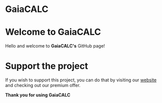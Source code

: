 # GaiaCALC

# Welcome to GaiaCALC

Hello and welcome to **GaiaCALC's** GitHub page!

# Support the project

If you wish to support this project, you can do that by visiting our [website](https://oleksandradamenko.github.io/GaiaCALC/) and checking out our premium offer.

**Thank you for using GaiaCALC**
